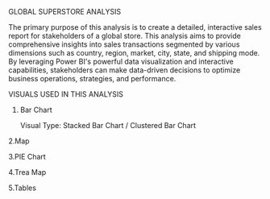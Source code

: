 GLOBAL SUPERSTORE ANALYSIS

The primary purpose of this analysis is to create a detailed, interactive sales report for stakeholders of a global store. This analysis aims to provide comprehensive insights into sales transactions segmented by various dimensions such as country, region, market, city, state, and shipping mode. By leveraging Power BI's powerful data visualization and interactive capabilities, stakeholders can make data-driven decisions to optimize business operations, strategies, and performance.

VISUALS USED IN THIS ANALYSIS

1. Bar Chart
   
   Visual Type: Stacked Bar Chart / Clustered Bar Chart
   
2.Map

3.PIE Chart

4.Trea Map

5.Tables
